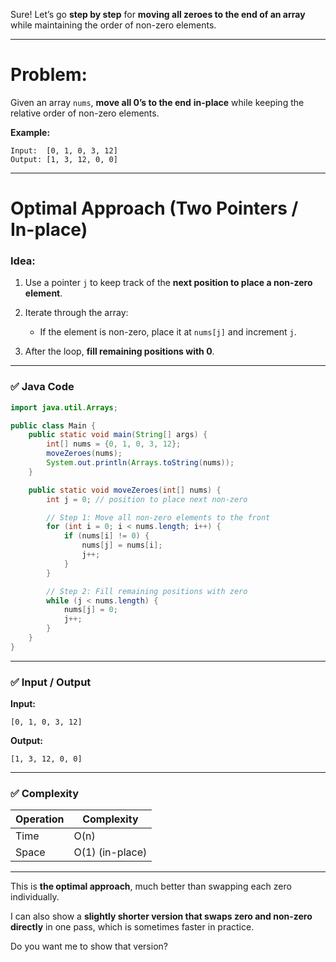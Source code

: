 Sure! Let’s go **step by step** for **moving all zeroes to the end of an array** while maintaining the order of non-zero elements.

---

# **Problem:**

Given an array `nums`, **move all 0’s to the end** **in-place** while keeping the relative order of non-zero elements.

**Example:**

```
Input:  [0, 1, 0, 3, 12]
Output: [1, 3, 12, 0, 0]
```

---

# **Optimal Approach (Two Pointers / In-place)**

### **Idea:**

1. Use a pointer `j` to keep track of the **next position to place a non-zero element**.
2. Iterate through the array:

   * If the element is non-zero, place it at `nums[j]` and increment `j`.
3. After the loop, **fill remaining positions with 0**.

---

### ✅ Java Code

```java
import java.util.Arrays;

public class Main {
    public static void main(String[] args) {
        int[] nums = {0, 1, 0, 3, 12};
        moveZeroes(nums);
        System.out.println(Arrays.toString(nums));
    }

    public static void moveZeroes(int[] nums) {
        int j = 0; // position to place next non-zero

        // Step 1: Move all non-zero elements to the front
        for (int i = 0; i < nums.length; i++) {
            if (nums[i] != 0) {
                nums[j] = nums[i];
                j++;
            }
        }

        // Step 2: Fill remaining positions with zero
        while (j < nums.length) {
            nums[j] = 0;
            j++;
        }
    }
}
```

---

### ✅ Input / Output

**Input:**

```
[0, 1, 0, 3, 12]
```

**Output:**

```
[1, 3, 12, 0, 0]
```

---

### ✅ Complexity

| Operation | Complexity      |
| --------- | --------------- |
| Time      | O(n)            |
| Space     | O(1) (in-place) |

---

This is **the optimal approach**, much better than swapping each zero individually.

I can also show a **slightly shorter version that swaps zero and non-zero directly** in one pass, which is sometimes faster in practice.

Do you want me to show that version?
